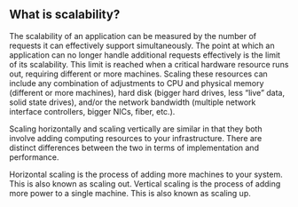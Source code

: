 ## What is scalability?
The scalability of an application can be measured by the number of requests it can effectively support simultaneously. The point at which an application can no longer handle additional requests effectively is the limit of its scalability. This limit is reached when a critical hardware resource runs out, requiring different or more machines. Scaling these resources can include any combination of adjustments to CPU and physical memory (different or more machines), hard disk (bigger hard drives, less “live” data, solid state drives), and/or the network bandwidth (multiple network interface controllers, bigger NICs, fiber, etc.).

Scaling horizontally and scaling vertically are similar in that they both involve adding computing resources to your infrastructure. There are distinct differences between the two in terms of implementation and performance.

Horizontal scaling is the process of adding more machines to your system. This is also known as scaling out. Vertical scaling is the process of adding more power to a single machine. This is also known as scaling up.
